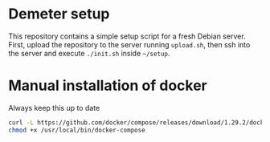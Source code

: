 # Demeter setup

This repository contains a simple setup script for a fresh Debian server. First, upload the repository to the server running `upload.sh`, then ssh into the server and execute `./init.sh` inside `~/setup`.

# Manual installation of docker

Always keep this up to date
```bash
curl -L https://github.com/docker/compose/releases/download/1.29.2/docker-compose-`uname -s`-`uname -m` -o /usr/local/bin/docker-compose
chmod +x /usr/local/bin/docker-compose
```
